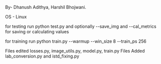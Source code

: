 
By- Dhanush Adithya, Harshil Bhojwani.

OS - Linux

for testing run python test.py and optionally --save_img and --cal_metrics for saving or calculating values

for training run python train.py --warmup --win_size 8 --train_ps 256

Files edited losses.py, image_utils.py, model.py, train.py 
Files Added lab_conversion.py and istd_fixing.py